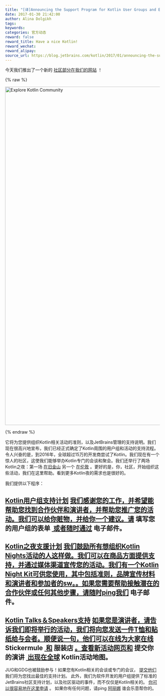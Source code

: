 ```yaml
---
title: "[译]Announcing the Support Program for Kotlin User Groups and Events"
date: 2017-01-30 21:42:00
author: Alina Dolgikh
tags:
keywords:
categories: 官方动态
reward: false
reward_title: Have a nice Kotlin!
reward_wechat:
reward_alipay:
source_url: https://blog.jetbrains.com/kotlin/2017/01/announcing-the-support-program-for-kotlin-user-groups-and-events/
---
```


今天我们推出了一个新的 [社区部分在我们的网站](https://kotlinlang.org/community/) ！

{% raw %}
<p><img alt="Explore Kotlin Community" class="alignnone size-full wp-image-4547" height="1100" src="https://d3nmt5vlzunoa1.cloudfront.net/kotlin/files/2017/01/Screen-Shot-2017-01-26-at-17.37.05.png" width="1992"/></p>
{% endraw %}

它将为您提供组织Kotlin相关活动的准则，以及JetBrains管理的支持说明。我们现在很高兴地宣布，我们已经正式确定了Kotlin周围的用户组和活动的支持流程。
令人兴奋的是，到2016年，全球超过15万的开发商尝试了Kotlin。我们现在有一个惊人的社区，这使我们能够举办Kotlin专门的会谈和聚会。我们还举行了两场Kotlin之夜：第一场 [在旧金山](https://blog.jetbrains.com/kotlin/2016/06/kotlin-night-recordings/) 另一个 [在伦敦](https://blog.jetbrains.com/kotlin/2016/09/kotlin-night-in-london/) 。更好的是，你，社区，开始组织这些活动，我们在这里帮助。看到更多Kotlin夜的需求也是很好的。
<span id =“more-4539”> </span> <br/>

我们提供以下程序：
## [Kotlin用户组支持计划](https://kotlinlang.org/community/user-groups.html) [我们感谢您的工作，并希望能帮助您找到合作伙伴和演讲者，并帮助您推广您的活动。我们可以给你赃物，并给你一个建议。请](https://docs.google.com/forms/d/e/1FAIpQLSdkLbD_SPbXZDVW2nQPgUiLCW4HOSXysOVK1jPLcShPfyhkNA/viewform) 填写您的用户组的表单 [ 或者随时通过](mailto:alina@jetbrains.com) 电子邮件。
## [Kotlin之夜支援计划](https://kotlinlang.org/community/kotlin-nights.html) [我们鼓励所有想组织Kotlin Nights活动的人这样做。我们可以在商品方面提供支持，并通过媒体渠道宣传您的活动。我们有一个Kotlin Night Kit可供您使用，其中包括准则，品牌宣传材料和演讲者和参加者的sw。。如果您需要帮助接触潜在的合作伙伴或任何其他步骤，请随时ping我们](mailto:alina@jetbrains.com) 电子邮件。
## [Kotlin Talks＆Speakers支持](https://kotlinlang.org/community/talks.html) [如果您是演讲者，请告诉我们即将举行的活动，我们将向您发送一件T恤和贴纸给与会者。顺便说一句，他们可以在线为大家在线](https://www.stickermule.com/user/1069238064/stickers) Stickermule [ 和](https://www.ptxstore.com/jetbrains/product_info.php?products_id=3011) 服装店 [。查看新活动网页和](https://docs.google.com/forms/d/e/1FAIpQLSfeXstxUcBsOypWtE9McIpYU82szB3yIYkU-30fNXOVoJocEQ/viewform) 提交你的演讲 [ 出现在全球](https://kotlinlang.org/community/talks.html) Kotlin活动地图。
JUG和GDG也被鼓励参与！如果您有Kotlin相关的会谈或专门的会议， [提交他们](https://docs.google.com/forms/d/e/1FAIpQLSfeXstxUcBsOypWtE9McIpYU82szB3yIYkU-30fNXOVoJocEQ/viewform) 我们将为您找出最佳的支持计划。
此外，我们为软件开发的用户组提供了标准的JetBrains社区支持计划，以及社区驱动的事件，而不仅仅是Kotlin相关的。 [你可以很容易地在这里申请](https://www.jetbrains.com/support/community/?fromMenu#section=communities) 。
如果你有任何问题，请ping [阿丽娜](mailto:alina@jetbrains.com) 谁会乐意帮你的。
